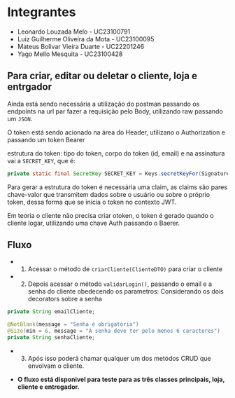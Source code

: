 # Integrantes
- Leonardo Louzada Melo - UC23100791
- Luiz Guilherme Oliveira da Mota - UC23100095
- Mateus Bolivar Vieira Duarte - UC22201246
- Yago Mello Mesquita - UC23100428

## Para criar, editar ou deletar o cliente, loja e entrgador
Ainda está sendo necessária a utilização do postman passando os endpoints na url par fazer a requisição pelo Body, utilizando raw passando um `JSON`.

O token está sendo acionado na área do Header, utilizano o Authorization e passando um token Bearer

estrutura do token: tipo do token, corpo do token (id, email) e na assinatura vai a `SECRET_KEY`, que é:
```java
private static final SecretKey SECRET_KEY = Keys.secretKeyFor(SignatureAlgorithm.HS256);
```

Para gerar a estrutura do token é necessária uma claim, as claims são pares chave-valor que transmitem dados sobre o usuário ou sobre o próprio token, dessa forma que se inicia o token no contexto JWT.

Em teoria o cliente não precisa criar otoken, o token é gerado quando o cliente logar, utilizando uma chave Auth passando o Baerer<token>.

## Fluxo

- 1. Acessar o método de `criarCliente(ClienteDTO)` para criar o cliente
- 2. Depois acessar o método `validarLogin()`, passando o email e a senha do cliente obedecendo os parametros: Considerando os dois decorators sobre a senha
```java
private String emailCliente;

@NotBlank(message = "Senha é obrigatória")
@Size(min = 6, message = "A senha deve ter pelo menos 6 caracteres")
private String senhaCliente; 
```
- 3. Após isso poderá chamar qualquer um dos metódos CRUD que envolvam o cliente.

- __O fluxo está disponivel para teste para as três classes principais, loja, cliente e entregador.__
